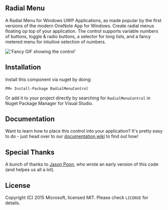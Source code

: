 ## Radial Menu
A Radial Menu for Windows UWP Applications, as made popular by the first versions of the modern OneNote App for Windows. Create radial menus floating op top of your application. The control supports variable numbers of buttons, toggle & radio buttons, a selector for long lists, and a fancy metered 
menu for intuitive selection of numbers.

!['Fancy GIF showing the control'](https://github.com/CatalystCode/radial-menu/blob/CaseStudyDemo/gif.gif)

## Installation

Install this component via nuget by doing:

```
PM> Install-Package RadialMenuControl
```

Or add it to your project directly by searching for `RadialMenuControl` in Nuget Package Manager for Visual Studio.

## Documentation

Want to learn how to place this control into your application? It's pretty easy to do - just head over to our [documentation wiki](https://github.com/CatalystCode/radial-menu/wiki) to find out how!

## Special Thanks
A bunch of thanks to [Jason Poon](https://github.com/jpoon), who wrote an early version of this code (and helpes us all a lot).

## License

Copyright (C) 2015 Microsoft, licensed MIT. Please check `LICENSE` for details.
